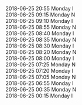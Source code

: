 2018-06-25 20:55 Monday  I  
2018-06-25 09:15 Monday  N  
2018-06-25 09:10 Monday  I  
2018-06-25 08:55 Monday  N  
2018-06-25 08:40 Monday  I  
2018-06-25 08:35 Monday  N  
2018-06-25 08:30 Monday  I  
2018-06-25 08:20 Monday  N  
2018-06-25 08:00 Monday  I  
2018-06-25 07:25 Monday  N  
2018-06-25 07:20 Monday  I  
2018-06-25 07:05 Monday  N  
2018-06-25 06:55 Monday  I  
2018-06-25 00:35 Monday  N  
2018-06-25 00:15 Monday  I  
